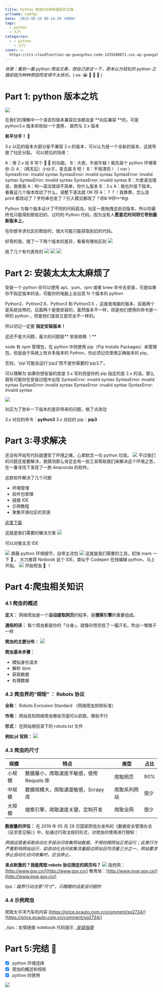 ```yaml
---
title: Python 爬虫5分钟快速踩坑之路
urlname: sa8fgx
date: '2022-05-26 08:14:39 +0000'
tags:
  - python
  - 入门
categories:
  - - python
    - 入门
cover: >-
  https://sls-cloudfunction-ap-guangzhou-code-1259200871.cos.ap-guangzhou.myqcloud.com/blog/FnL7vHXN_QemABFKrHA-MrDr764w.png
---
```


_背景：看到一篇 python 爬虫文章，想自己尝试一下，原本以为轻松的 python 之路却因为种种原因而变得不太快乐。_( os: 😭 🐂 🐍 🍜 )

# Part 1: python 版本之坑

![](https://sls-cloudfunction-ap-guangzhou-code-1259200871.cos.ap-guangzhou.myqcloud.com/blog/FrmrBlbLn8IHCH-U38ajUu9N7rPX.png)

在我们的理解中一个语言的版本兼容应该都会是 **向后兼容 **的，可是 python3.x 版本却宛如一个渣男，
居然与 2.x 版本

**和平分手！ 👋**

3.x 以后的版本大部分是不兼容 2.x 的版本，可以认为是一个全新的版本，这就导致了社区分裂。
可以预见的场景：

A：用 2.x 给 B 写个 🐂 🍺 的功能。
B：大佬，牛蛙牛蛙！我先装个 python 环境等你 😗
A：（两天后）小伙子，拿去装 B 吧！
B：干得漂亮！（ run ）
SyntaxError: invalid syntax
SyntaxError: invalid syntax
SyntaxError: invalid syntax
SyntaxError: invalid syntax
SyntaxError: invalid syntax
B：大佬语法错误，救救我
A：哟～语法错误不简单，你什么版本
B：3.x
A：我也升级下版本，看看这几个版本改动了什么，调整下语法就 OK 😼
A：？？！我靠靠，怎么连 print 都改动了？字符串也变了？引入模式都改了？@&^#@!\*^#@

Python 为每个版本设计了不同的代码孤岛，社区一直拖拽这些旧版本，所以你最终也只能得到那些旧的、过时的 Python 代码，因为没有人**愿意花时间将它导到最新版本上**。

在你想寻求社区的帮助时，很大可能只能获取到旧的代码。

好奇的我，搜了一下两个版本的差异，看看有哪些区别
![](https://sls-cloudfunction-ap-guangzhou-code-1259200871.cos.ap-guangzhou.myqcloud.com/blog/FuzrAPTlQvugefFlyKVa4jxzU6bH.png)

挑了几个有代表性的
![](https://sls-cloudfunction-ap-guangzhou-code-1259200871.cos.ap-guangzhou.myqcloud.com/blog/FtLrybZOkCgpwfP1Kg3n25xoqgAn.png)
![](https://sls-cloudfunction-ap-guangzhou-code-1259200871.cos.ap-guangzhou.myqcloud.com/blog/FohL-vvUGuvPZYIuWUYi73Fzd1xJ.png)
![](https://sls-cloudfunction-ap-guangzhou-code-1259200871.cos.ap-guangzhou.myqcloud.com/blog/FnsbKT1n-N3488WpcBZAMpYt99Sj.png)

# Part 2: 安装太太太太麻烦了

安装一个 python 你可以使用 apt、yum、rpm 或者 brew 命令去安装，可是如果你不指定版本的话，可能你的电脑上会出现 N 个版本的 python

Python2、Python2.6、Python3 和 Python3.5 ，这是我电脑的版本，前面两个是系统自带的，后面两个是我安装的，虽然版本不一样，但是他们使用的命令是一样的 python ，但是他们底层又是完全不一样的。

所以切记一定要 **指定安装版本！**

这还不是大问题，最大的问题是** 安装依赖 ！**

node 有 npm 管理包，在 python 中则使用 pip（Pip Installs Packages）来管理包，但是由于系统上有许多版本的 Python，你必须记住使用正确版本的 pip。

否则，'pip'可能会运行'pip2'而不是你需要的'pip3.7'。

可以理解为 如果你想安装的库是 3.x 写的但是你的 pip 指定的是 2.x 的话，那么既有可能你在安装过程中出现
SyntaxError: invalid syntax
SyntaxError: invalid syntax
SyntaxError: invalid syntax
SyntaxError: invalid syntax
SyntaxError: invalid syntax

![](https://sls-cloudfunction-ap-guangzhou-code-1259200871.cos.ap-guangzhou.myqcloud.com/blog/FocyjzaQ92quDMkzj9zGinVIIgTR.png)

社区为了弥补一下版本的差异带来的问题，做了点改动

3.x 对应的命令：**python3**
3.x 对应的 pip：**pip3**

# Part 3:寻求解决

还没有开始写代码就遭受了环境之痛，心里默念一句 python 垃圾。
![](https://sls-cloudfunction-ap-guangzhou-code-1259200871.cos.ap-guangzhou.myqcloud.com/blog/FkGIEzgSO3jF75YVx_gFAC5XXY1F.png)
不过我们的问题还是要解决，我猜测那么肯定会有一些工具帮助我们来解决这个环境之苦，在一番寻找下发现了一款 Anaconda 的软件。

这款软件解决了几个问题

- 环境管理
- 软件包管理
- 链接 IDE
- 示例教程
- 聚集开源社区的资源

[这里下载](https://www.anaconda.com/products/individual)

这就是我们需要的解决方案
![](https://sls-cloudfunction-ap-guangzhou-code-1259200871.cos.ap-guangzhou.myqcloud.com/blog/FkC31h2VdyqoqkgkXMYPDPSlUu58.png)

可以对接主流 IDE

![](https://sls-cloudfunction-ap-guangzhou-code-1259200871.cos.ap-guangzhou.myqcloud.com/blog/FsuLDYxnkh_2Y7VaA6SMuJsUDTey.png)
屏蔽 python 环境细节，自带主流包
![](https://sls-cloudfunction-ap-guangzhou-code-1259200871.cos.ap-guangzhou.myqcloud.com/blog/FlgkQl0Cgs76KK5mNEDW23tI776n.png)
这就是我们需要的工具，赶快 mark 一下 📝 。
大力推荐 Notbook 这个 IDE，类似于 Codepen 在线编辑 python，马上开始。
![](https://sls-cloudfunction-ap-guangzhou-code-1259200871.cos.ap-guangzhou.myqcloud.com/blog/FqxDxLcW4DAQ4CBSWkjnh6EWQTvg.png)
开始爬虫 🐛 ！

# Part 4:爬虫相关知识

### 4.1 爬虫的概述

**定义：**
网络爬虫是一个**自动提取网页**的程序，是**搜索引擎**的重要组成。

**通俗的讲：**
每个爬虫都是你的「分身」。就像孙悟空拔了一撮汗毛，吹出一堆猴子一样

**爬虫的主要分布：**
![](https://sls-cloudfunction-ap-guangzhou-code-1259200871.cos.ap-guangzhou.myqcloud.com/blog/FsdnEvzhCMQbhgPcqALqfYiZwT0S.png)

**爬虫基本步骤：**

- 模拟身份请求
- 解析 dom
- 获取数据
- 处理数据

### 4.2 爬虫界的“规矩” ： Robots 协议

**全称：**
Robots Exclusion Standard （网络爬虫排除标准）

**作用：**
网站告知网络爬虫哪些页面可以抓取，哪些不行

**形式：**
在网站根目录下的 robots.txt 文件

**例如 jd 官网：**
![](https://sls-cloudfunction-ap-guangzhou-code-1259200871.cos.ap-guangzhou.myqcloud.com/blog/FhaBqFrLK_Bm66u1nwZO_INJnm3q.png)

### 4.3 爬虫的尺寸

| 规模   | 特点                                      | 类型         | 占比 |
| ------ | ----------------------------------------- | ------------ | ---- |
| 小规模 | 数据量小，爬取速度不敏感，使用 Requsts 库 | 爬取网页     | 90%  |
| 中规模 | 数据规模大，爬取速度敏感，Scrapy 库       | 爬取系列网站 | 很少 |
| 大规模 | 搜索引擎，爬取速度关键，定制开发          | 爬取全网     | 很少 |

**数据量的评估：**
在 2019 年 05 月 28 日国家网信办发布的《数据安全管理办法（征求意见稿）》中，拟通过行政法规的形式，对爬虫的使用进行限制：

_网络运营者采取自动化手段访问收集网站数据，不得妨碍网站正常运行；此类行为严重影响网站运行，如自动化访问收集流量超过网站日均流量三分之一，网站要求停止自动化访问收集时，应当停止。_

**来点刺激的？我能爬取 robots 协议限定的网页吗？**
![](https://sls-cloudfunction-ap-guangzhou-code-1259200871.cos.ap-guangzhou.myqcloud.com/blog/FmpDYwITZyZGzOyVGbtwCekAINbM.png)
政府网：[http://www.gov.cn/](http://www.gov.cn/)
教育局：[http://www.moe.gov.cn/](http://www.moe.gov.cn/)

_tips：越界行动注意“尺寸”，只蹭蹭的话是没问题的_

### 4.4 示例爬虫

爬取太平洋汽车的内容
[https://price.pcauto.com.cn/comment/sg2734/](https://price.pcauto.com.cn/comment/sg2734/)

_tips：友情链接 notebook 代码提示 _[_安装指南_](https://www.jianshu.com/p/2e8a6596139a)

#

# Part 5:完结 🎉

- [x] python 环境选择
- [x] 爬虫的概述和规矩
- [x] python 的使用

![](https://sls-cloudfunction-ap-guangzhou-code-1259200871.cos.ap-guangzhou.myqcloud.com/blog/FqxDxLcW4DAQ4CBSWkjnh6EWQTvg.png)

##
